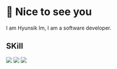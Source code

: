 # 👋  Nice to see you

I am Hyunsik Im, I am a software developer.

## SKill

<img src="https://img.shields.io/badge/javascript-3776AB?style=for-the-badge&logo=Python&logoColor=white">

<img src="https://img.shields.io/badge/javascript-#F7DF1E?style=for-the-badge&logo=javascript javascript&logoColor=black">

<img src="https://img.shields.io/badge/표시할이름-색상?style=for-the-badge&logo=기술스택아이콘&logoColor=white">


